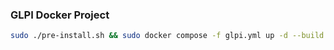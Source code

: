 ### GLPI Docker Project

```bash
sudo ./pre-install.sh && sudo docker compose -f glpi.yml up -d --build
```
